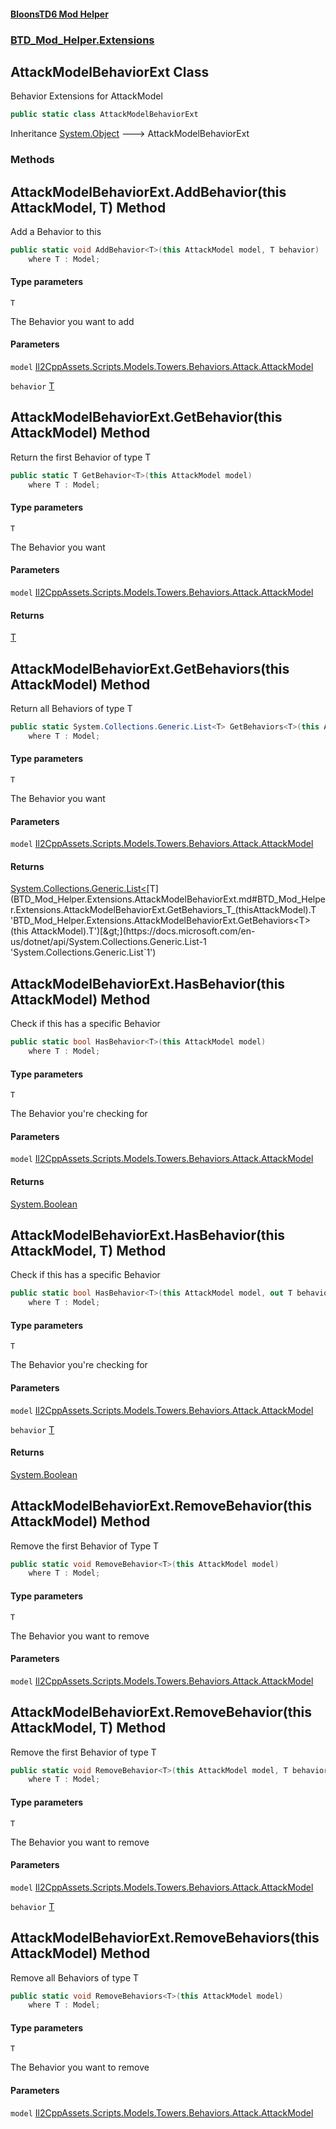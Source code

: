 #### [BloonsTD6 Mod Helper](README.md 'README')
### [BTD_Mod_Helper.Extensions](README.md#BTD_Mod_Helper.Extensions 'BTD_Mod_Helper.Extensions')

## AttackModelBehaviorExt Class

Behavior Extensions for AttackModel

```csharp
public static class AttackModelBehaviorExt
```

Inheritance [System.Object](https://docs.microsoft.com/en-us/dotnet/api/System.Object 'System.Object') &#129106; AttackModelBehaviorExt
### Methods

<a name='BTD_Mod_Helper.Extensions.AttackModelBehaviorExt.AddBehavior_T_(thisAttackModel,T)'></a>

## AttackModelBehaviorExt.AddBehavior<T>(this AttackModel, T) Method

Add a Behavior to this

```csharp
public static void AddBehavior<T>(this AttackModel model, T behavior)
    where T : Model;
```
#### Type parameters

<a name='BTD_Mod_Helper.Extensions.AttackModelBehaviorExt.AddBehavior_T_(thisAttackModel,T).T'></a>

`T`

The Behavior you want to add
#### Parameters

<a name='BTD_Mod_Helper.Extensions.AttackModelBehaviorExt.AddBehavior_T_(thisAttackModel,T).model'></a>

`model` [Il2CppAssets.Scripts.Models.Towers.Behaviors.Attack.AttackModel](https://docs.microsoft.com/en-us/dotnet/api/Il2CppAssets.Scripts.Models.Towers.Behaviors.Attack.AttackModel 'Il2CppAssets.Scripts.Models.Towers.Behaviors.Attack.AttackModel')

<a name='BTD_Mod_Helper.Extensions.AttackModelBehaviorExt.AddBehavior_T_(thisAttackModel,T).behavior'></a>

`behavior` [T](BTD_Mod_Helper.Extensions.AttackModelBehaviorExt.md#BTD_Mod_Helper.Extensions.AttackModelBehaviorExt.AddBehavior_T_(thisAttackModel,T).T 'BTD_Mod_Helper.Extensions.AttackModelBehaviorExt.AddBehavior<T>(this AttackModel, T).T')

<a name='BTD_Mod_Helper.Extensions.AttackModelBehaviorExt.GetBehavior_T_(thisAttackModel)'></a>

## AttackModelBehaviorExt.GetBehavior<T>(this AttackModel) Method

Return the first Behavior of type T

```csharp
public static T GetBehavior<T>(this AttackModel model)
    where T : Model;
```
#### Type parameters

<a name='BTD_Mod_Helper.Extensions.AttackModelBehaviorExt.GetBehavior_T_(thisAttackModel).T'></a>

`T`

The Behavior you want
#### Parameters

<a name='BTD_Mod_Helper.Extensions.AttackModelBehaviorExt.GetBehavior_T_(thisAttackModel).model'></a>

`model` [Il2CppAssets.Scripts.Models.Towers.Behaviors.Attack.AttackModel](https://docs.microsoft.com/en-us/dotnet/api/Il2CppAssets.Scripts.Models.Towers.Behaviors.Attack.AttackModel 'Il2CppAssets.Scripts.Models.Towers.Behaviors.Attack.AttackModel')

#### Returns
[T](BTD_Mod_Helper.Extensions.AttackModelBehaviorExt.md#BTD_Mod_Helper.Extensions.AttackModelBehaviorExt.GetBehavior_T_(thisAttackModel).T 'BTD_Mod_Helper.Extensions.AttackModelBehaviorExt.GetBehavior<T>(this AttackModel).T')

<a name='BTD_Mod_Helper.Extensions.AttackModelBehaviorExt.GetBehaviors_T_(thisAttackModel)'></a>

## AttackModelBehaviorExt.GetBehaviors<T>(this AttackModel) Method

Return all Behaviors of type T

```csharp
public static System.Collections.Generic.List<T> GetBehaviors<T>(this AttackModel model)
    where T : Model;
```
#### Type parameters

<a name='BTD_Mod_Helper.Extensions.AttackModelBehaviorExt.GetBehaviors_T_(thisAttackModel).T'></a>

`T`

The Behavior you want
#### Parameters

<a name='BTD_Mod_Helper.Extensions.AttackModelBehaviorExt.GetBehaviors_T_(thisAttackModel).model'></a>

`model` [Il2CppAssets.Scripts.Models.Towers.Behaviors.Attack.AttackModel](https://docs.microsoft.com/en-us/dotnet/api/Il2CppAssets.Scripts.Models.Towers.Behaviors.Attack.AttackModel 'Il2CppAssets.Scripts.Models.Towers.Behaviors.Attack.AttackModel')

#### Returns
[System.Collections.Generic.List&lt;](https://docs.microsoft.com/en-us/dotnet/api/System.Collections.Generic.List-1 'System.Collections.Generic.List`1')[T](BTD_Mod_Helper.Extensions.AttackModelBehaviorExt.md#BTD_Mod_Helper.Extensions.AttackModelBehaviorExt.GetBehaviors_T_(thisAttackModel).T 'BTD_Mod_Helper.Extensions.AttackModelBehaviorExt.GetBehaviors<T>(this AttackModel).T')[&gt;](https://docs.microsoft.com/en-us/dotnet/api/System.Collections.Generic.List-1 'System.Collections.Generic.List`1')

<a name='BTD_Mod_Helper.Extensions.AttackModelBehaviorExt.HasBehavior_T_(thisAttackModel)'></a>

## AttackModelBehaviorExt.HasBehavior<T>(this AttackModel) Method

Check if this has a specific Behavior

```csharp
public static bool HasBehavior<T>(this AttackModel model)
    where T : Model;
```
#### Type parameters

<a name='BTD_Mod_Helper.Extensions.AttackModelBehaviorExt.HasBehavior_T_(thisAttackModel).T'></a>

`T`

The Behavior you're checking for
#### Parameters

<a name='BTD_Mod_Helper.Extensions.AttackModelBehaviorExt.HasBehavior_T_(thisAttackModel).model'></a>

`model` [Il2CppAssets.Scripts.Models.Towers.Behaviors.Attack.AttackModel](https://docs.microsoft.com/en-us/dotnet/api/Il2CppAssets.Scripts.Models.Towers.Behaviors.Attack.AttackModel 'Il2CppAssets.Scripts.Models.Towers.Behaviors.Attack.AttackModel')

#### Returns
[System.Boolean](https://docs.microsoft.com/en-us/dotnet/api/System.Boolean 'System.Boolean')

<a name='BTD_Mod_Helper.Extensions.AttackModelBehaviorExt.HasBehavior_T_(thisAttackModel,T)'></a>

## AttackModelBehaviorExt.HasBehavior<T>(this AttackModel, T) Method

Check if this has a specific Behavior

```csharp
public static bool HasBehavior<T>(this AttackModel model, out T behavior)
    where T : Model;
```
#### Type parameters

<a name='BTD_Mod_Helper.Extensions.AttackModelBehaviorExt.HasBehavior_T_(thisAttackModel,T).T'></a>

`T`

The Behavior you're checking for
#### Parameters

<a name='BTD_Mod_Helper.Extensions.AttackModelBehaviorExt.HasBehavior_T_(thisAttackModel,T).model'></a>

`model` [Il2CppAssets.Scripts.Models.Towers.Behaviors.Attack.AttackModel](https://docs.microsoft.com/en-us/dotnet/api/Il2CppAssets.Scripts.Models.Towers.Behaviors.Attack.AttackModel 'Il2CppAssets.Scripts.Models.Towers.Behaviors.Attack.AttackModel')

<a name='BTD_Mod_Helper.Extensions.AttackModelBehaviorExt.HasBehavior_T_(thisAttackModel,T).behavior'></a>

`behavior` [T](BTD_Mod_Helper.Extensions.AttackModelBehaviorExt.md#BTD_Mod_Helper.Extensions.AttackModelBehaviorExt.HasBehavior_T_(thisAttackModel,T).T 'BTD_Mod_Helper.Extensions.AttackModelBehaviorExt.HasBehavior<T>(this AttackModel, T).T')

#### Returns
[System.Boolean](https://docs.microsoft.com/en-us/dotnet/api/System.Boolean 'System.Boolean')

<a name='BTD_Mod_Helper.Extensions.AttackModelBehaviorExt.RemoveBehavior_T_(thisAttackModel)'></a>

## AttackModelBehaviorExt.RemoveBehavior<T>(this AttackModel) Method

Remove the first Behavior of Type T

```csharp
public static void RemoveBehavior<T>(this AttackModel model)
    where T : Model;
```
#### Type parameters

<a name='BTD_Mod_Helper.Extensions.AttackModelBehaviorExt.RemoveBehavior_T_(thisAttackModel).T'></a>

`T`

The Behavior you want to remove
#### Parameters

<a name='BTD_Mod_Helper.Extensions.AttackModelBehaviorExt.RemoveBehavior_T_(thisAttackModel).model'></a>

`model` [Il2CppAssets.Scripts.Models.Towers.Behaviors.Attack.AttackModel](https://docs.microsoft.com/en-us/dotnet/api/Il2CppAssets.Scripts.Models.Towers.Behaviors.Attack.AttackModel 'Il2CppAssets.Scripts.Models.Towers.Behaviors.Attack.AttackModel')

<a name='BTD_Mod_Helper.Extensions.AttackModelBehaviorExt.RemoveBehavior_T_(thisAttackModel,T)'></a>

## AttackModelBehaviorExt.RemoveBehavior<T>(this AttackModel, T) Method

Remove the first Behavior of type T

```csharp
public static void RemoveBehavior<T>(this AttackModel model, T behavior)
    where T : Model;
```
#### Type parameters

<a name='BTD_Mod_Helper.Extensions.AttackModelBehaviorExt.RemoveBehavior_T_(thisAttackModel,T).T'></a>

`T`

The Behavior you want to remove
#### Parameters

<a name='BTD_Mod_Helper.Extensions.AttackModelBehaviorExt.RemoveBehavior_T_(thisAttackModel,T).model'></a>

`model` [Il2CppAssets.Scripts.Models.Towers.Behaviors.Attack.AttackModel](https://docs.microsoft.com/en-us/dotnet/api/Il2CppAssets.Scripts.Models.Towers.Behaviors.Attack.AttackModel 'Il2CppAssets.Scripts.Models.Towers.Behaviors.Attack.AttackModel')

<a name='BTD_Mod_Helper.Extensions.AttackModelBehaviorExt.RemoveBehavior_T_(thisAttackModel,T).behavior'></a>

`behavior` [T](BTD_Mod_Helper.Extensions.AttackModelBehaviorExt.md#BTD_Mod_Helper.Extensions.AttackModelBehaviorExt.RemoveBehavior_T_(thisAttackModel,T).T 'BTD_Mod_Helper.Extensions.AttackModelBehaviorExt.RemoveBehavior<T>(this AttackModel, T).T')

<a name='BTD_Mod_Helper.Extensions.AttackModelBehaviorExt.RemoveBehaviors_T_(thisAttackModel)'></a>

## AttackModelBehaviorExt.RemoveBehaviors<T>(this AttackModel) Method

Remove all Behaviors of type T

```csharp
public static void RemoveBehaviors<T>(this AttackModel model)
    where T : Model;
```
#### Type parameters

<a name='BTD_Mod_Helper.Extensions.AttackModelBehaviorExt.RemoveBehaviors_T_(thisAttackModel).T'></a>

`T`

The Behavior you want to remove
#### Parameters

<a name='BTD_Mod_Helper.Extensions.AttackModelBehaviorExt.RemoveBehaviors_T_(thisAttackModel).model'></a>

`model` [Il2CppAssets.Scripts.Models.Towers.Behaviors.Attack.AttackModel](https://docs.microsoft.com/en-us/dotnet/api/Il2CppAssets.Scripts.Models.Towers.Behaviors.Attack.AttackModel 'Il2CppAssets.Scripts.Models.Towers.Behaviors.Attack.AttackModel')